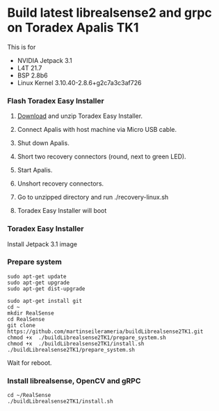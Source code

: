 # Build latest librealsense2 and grpc on Toradex Apalis TK1

This is for
* NVIDIA Jetpack 3.1
* L4T 21.7
* BSP 2.8b6
* Linux Kernel 3.10.40-2.8.6+g2c7a3c3af726


### Flash Toradex Easy Installer

1. [Download](https://docs.toradex.com/104851-apalis-tk1-toradexeasyinstaller.zip) and unzip Toradex Easy Installer.

2. Connect Apalis with host machine via Micro USB cable. 
3. Shut down Apalis.
4. Short two recovery connectors (round, next to green LED).
5. Start Apalis.
6. Unshort recovery connectors.
7. Go to unzipped directory and run ./recovery-linux.sh
8. Toradex Easy Installer will boot

### Toradex Easy Installer

Install Jetpack 3.1 image

### Prepare system
```
sudo apt-get update
sudo apt-get upgrade
sudo apt-get dist-upgrade

sudo apt-get install git
cd ~
mkdir RealSense
cd RealSense
git clone https://github.com/martinseilerameria/buildLibrealsense2TK1.git
chmod +x  ./buildLibrealsense2TK1/prepare_system.sh
chmod +x  ./buildLibrealsense2TK1/install.sh
./buildLibrealsense2TK1/prepare_system.sh
```
Wait for reboot.

### Install librealsense, OpenCV and gRPC
```
cd ~/RealSense
./buildLibrealsense2TK1/install.sh
```
